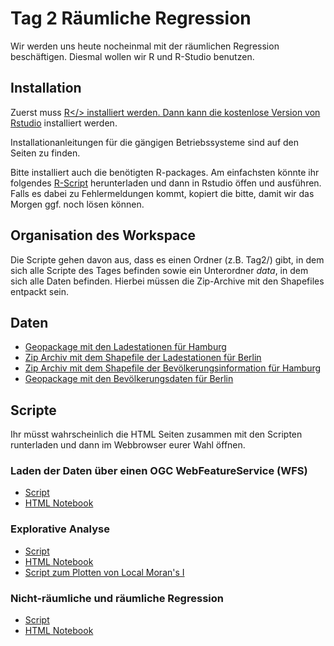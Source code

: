 # Tag 2 Räumliche Regression

Wir werden uns heute nocheinmal mit der räumlichen Regression beschäftigen. Diesmal wollen wir R und R-Studio benutzen.

## Installation
Zuerst muss <a href="https://cran.r-project.org/">R</> installiert werden. Dann kann die kostenlose Version von <a href="https://rstudio.com/products/rstudio/download/">Rstudio</a> installiert werden.

Installationanleitungen für die gängigen Betriebssysteme sind auf den Seiten zu finden.

Bitte installiert auch die benötigten R-packages. Am einfachsten könnte ihr folgendes <a href="https://raw.githubusercontent.com/heikalab/urbandatascience/main/Tag2/installRequiredPackages.r">R-Script</a> herunterladen und dann in Rstudio öffen und ausführen. Falls es dabei zu Fehlermeldungen kommt, kopiert die bitte, damit wir das Morgen ggf. noch lösen können.



## Organisation des Workspace

Die Scripte gehen davon aus, dass es einen Ordner (z.B. Tag2/) gibt, in dem sich alle Scripte des Tages befinden sowie ein Unterordner *data*, in dem sich alle Daten befinden. Hierbei müssen die Zip-Archive mit den Shapefiles entpackt sein.

## Daten

* <a href="https://raw.githubusercontent.com/heikalab/urbandatascience/main/Tag2/data/HH.gpkg">Geopackage mit den Ladestationen für Hamburg</a>
* <a href="https://raw.githubusercontent.com/heikalab/urbandatascience/main/Tag2/data/chargingStations_berlin.zip">Zip Archiv mit dem Shapefile der Ladestationen für Berlin</a>
* <a href="https://raw.githubusercontent.com/heikalab/urbandatascience/main/Tag2/data/popPoly.zip">Zip Archiv mit dem Shapefile der Bevölkerungsinformation für Hamburg</a>
* <a href="https://raw.githubusercontent.com/heikalab/urbandatascience/main/Tag2/data/Berlin.gpkg">Geopackage mit den Bevölkerungsdaten für Berlin</a>

## Scripte

Ihr müsst wahrscheinlich die HTML Seiten zusammen mit den Scripten runterladen und dann im Webbrowser eurer Wahl öffnen.

### Laden der Daten über einen OGC WebFeatureService (WFS)
*  <a href="https://raw.githubusercontent.com/heikalab/urbandatascience/main/Tag2/udlDay2_getDataFreomWFS_HH.Rmd">Script</a>
* <a href="https://raw.githubusercontent.com/heikalab/urbandatascience/main/Tag2/udlDay2_getDataFreomWFS_HH.html">HTML Notebook</a>


### Explorative Analyse
*  <a href="https://raw.githubusercontent.com/heikalab/urbandatascience/main/Tag2/udlDay2_explorative_HH.Rmd">Script</a>
* <a href="https://raw.githubusercontent.com/heikalab/urbandatascience/main/Tag2/udlDay2_explorative_HH.html">HTML Notebook</a>
* <a href="https://raw.githubusercontent.com/heikalab/urbandatascience/main/Tag2/plotLocalMoransI.r">Script zum Plotten von Local Moran's I</a>

### Nicht-räumliche und räumliche Regression
*  <a href="https://raw.githubusercontent.com/heikalab/urbandatascience/main/Tag2/udlDay2_spatialReg_HH.Rmd">Script</a>
* <a href="https://raw.githubusercontent.com/heikalab/urbandatascience/main/Tag2/udlDay2_spatialReg_HH.html">HTML Notebook</a>

